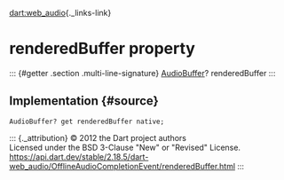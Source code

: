 [dart:web\_audio](../../dart-web_audio/dart-web_audio-library){._links-link}

renderedBuffer property
=======================

::: {#getter .section .multi-line-signature}
[AudioBuffer](../audiobuffer-class)? renderedBuffer
:::

Implementation {#source}
--------------

``` {.language-dart data-language="dart"}
AudioBuffer? get renderedBuffer native;
```

::: {._attribution}
© 2012 the Dart project authors\
Licensed under the BSD 3-Clause \"New\" or \"Revised\" License.\
<https://api.dart.dev/stable/2.18.5/dart-web_audio/OfflineAudioCompletionEvent/renderedBuffer.html>
:::
